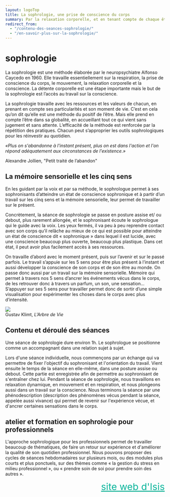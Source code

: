 ```yaml
---
layout: logoTop
title: La sophrologie, une prise de conscience du corps
summary: Par la relaxation corporelle, et en tenant compte de chaque être dans sa globalité, la sophrologie permet d’atteindre un travail sur la conscience, et offre à chacun.e des pratiques qu’il ou elle peut réutiliser dans le quotidien.
redirect_from:
  - "/contenu-des-seances-sophrologie/"
  - "/en-savoir-plus-sur-la-sophrologie/"
---
```


<h1>sophrologie</h1>

<p class="intro-text">La sophrologie est une méthode élaborée par le neuropsychiatre Alfonso Caycedo en 1960. Elle travaille essentiellement sur la respiration, la prise de conscience du corps, le mouvement, la relaxation corporelle et la conscience. La détente corporelle est une étape importante mais le but de la sophrologie est l’accès au travail sur la conscience.
</p>  
<p class="intro-text">La sophrologie travaille avec les ressources et les valeurs de chacun, en prenant en compte ses particularités et son moment de vie. C’est en cela qu’on dit qu’elle est une méthode du positif de l’être. Mais elle prend en compte l’être dans sa globalité, en accueillant tout ce qui vient sans jugement et sans attente. L’efficacité de la méthode est renforcée par la répétition des pratiques. Chacun peut s’approprier les outils sophrologiques pour les réinvestir au quotidien.
</p>

<div class="quote"><em>«Plus on s'abandonne à l'instant présent, plus on est dans l'action et l'on répond adéquatement aux circonstances de l'existence.»</em></div>

<p class="cite">Alexandre Jollien, "Petit traité de l’abandon"</p>

<h2>La mémoire sensorielle et les cinq sens</h2>

<p class="intro-text">En les guidant par la voix et par sa méthode, le sophrologue permet à ses sophronisants d’atteindre un état de conscience sophronique et à partir d’un travail sur les cinq sens et la mémoire sensorielle, leur permet de travailler sur le présent.
</p>

<p class="intro-text">Concrètement, la séance de sophrologie se passe en posture assise et/ ou debout, plus rarement allongée, et le sophronisant écoute le sophrologue qui le guide avec la voix. Les yeux fermés, il va peu à peu reprendre contact avec son corps qu’il relâche au mieux de ce qui est possible pour atteindre un état de conscience dit « sophronique » dans lequel il est lucide, avec une conscience beaucoup plus ouverte, beaucoup plus plastique. Dans cet état, il peut avoir plus facilement accès à ses ressources.
</p>
<p class="intro-text">On travaille d’abord avec le moment présent, puis sur l’avenir et sur le passé parfois. Le travail s’appuie sur les 5 sens pour être plus présent à l’instant et aussi développer la conscience de son corps et de son être au monde. On passe donc aussi par un travail sur la mémoire sensorielle. Mémoire qui permet à travers nos 5 sens d’ancrer les événements vécus dans le corps, de les retrouver donc à travers un parfum, un son, une sensation… S’appuyer sur ses 5 sens pour travailler permet donc de sortir d’une simple visualisation pour expérimenter les choses dans le corps avec plus d’intensité.
</p>
<div class="center-block">
<img src="https://res.cloudinary.com/dnxcesebo/image/upload/f_auto,q_auto,w_500,r_15/v1528470238/ARBRE-DE-VIE-KLIMT-1905_ink65m.jpg">
<figcaption>Gustav Klimt, <em>L'Arbre de Vie</em></figcaption>
</div>
<h2> Contenu et déroulé des séances</h2>
<p class="intro-text">Une séance de sophrologie dure environ 1h. Le sophrologue se positionne comme un accompagnant dans une relation sujet à sujet.</p>

<p class="intro-text">Lors d'une séance individuelle, nous commençons par un échange qui va permettre de fixer l'objectif du sophronisant et l'orientation du travail. Vient ensuite le temps de la séance en elle-même, dans une posture assise ou debout. Cette partie est enregistrée afin de permettre au sophronisant de s'entraîner chez lui. Pendant la séance de sophrologie, nous travaillons en relaxation dynamique, en mouvement et en respiration, et nous plongeons aussi dans un travail sur la conscience. Nous terminons la séance par une phénodescription (description des phénomènes vécus pendant la séance, appelée aussi vivance) qui permet de revenir sur l'expérience vécue, et d'ancrer certaines sensations dans le corps.
</p>

<h2> atelier et formation en sophrologie pour professionnels</h2>

<p class="intro-text">L'approche sophrologique pour les professionnels permet de travailler beaucoup de thématiques, de faire un retour sur expérience et d'améliorer la qualité de son quotidien professionnel. Nous pouvons proposer des cycles de séances hebdomadaires sur plusieurs mois, ou des modules plus courts et plus ponctuels, sur des thèmes comme «&nbsp;la gestion du stress en milieu professionnel&nbsp;», ou «&nbsp;prendre soin de soi pour prendre soin des autres&nbsp;».
</p>
<div style="text-align:right"><a style="color:hsl(171,93.5%,36.5%); font-size:30px" href="http://isispj.wixsite.com/sophro">site web d'Isis</a></div>
